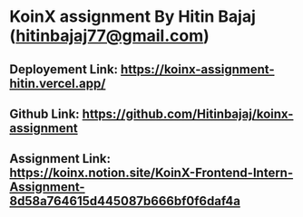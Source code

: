 # KoinX assignment By Hitin Bajaj (hitinbajaj77@gmail.com)

## Deployement Link: https://koinx-assignment-hitin.vercel.app/

## Github Link: https://github.com/Hitinbajaj/koinx-assignment

## Assignment Link: https://koinx.notion.site/KoinX-Frontend-Intern-Assignment-8d58a764615d445087b666bf0f6daf4a